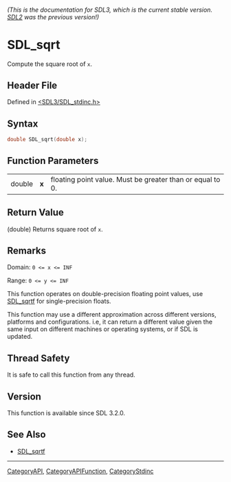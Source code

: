 ###### (This is the documentation for SDL3, which is the current stable version. [SDL2](https://wiki.libsdl.org/SDL2/) was the previous version!)
# SDL_sqrt

Compute the square root of `x`.

## Header File

Defined in [<SDL3/SDL_stdinc.h>](https://github.com/libsdl-org/SDL/blob/main/include/SDL3/SDL_stdinc.h)

## Syntax

```c
double SDL_sqrt(double x);
```

## Function Parameters

|        |       |                                                           |
| ------ | ----- | --------------------------------------------------------- |
| double | **x** | floating point value. Must be greater than or equal to 0. |

## Return Value

(double) Returns square root of `x`.

## Remarks

Domain: `0 <= x <= INF`

Range: `0 <= y <= INF`

This function operates on double-precision floating point values, use
[SDL_sqrtf](SDL_sqrtf) for single-precision floats.

This function may use a different approximation across different versions,
platforms and configurations. i.e, it can return a different value given
the same input on different machines or operating systems, or if SDL is
updated.

## Thread Safety

It is safe to call this function from any thread.

## Version

This function is available since SDL 3.2.0.

## See Also

- [SDL_sqrtf](SDL_sqrtf)

----
[CategoryAPI](CategoryAPI), [CategoryAPIFunction](CategoryAPIFunction), [CategoryStdinc](CategoryStdinc)

